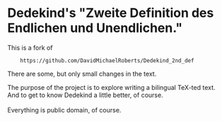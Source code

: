 # Dedekind's "Zweite Definition des Endlichen und Unendlichen."

This is a fork of

        https://github.com/DavidMichaelRoberts/Dedekind_2nd_def

There are some, but only small changes in the text.

The purpose of the project is to explore writing a bilingual TeX-ted text.<br> 
And to get to know Dedekind a little better, of course.<br>  
Everything is public domain, of course.
